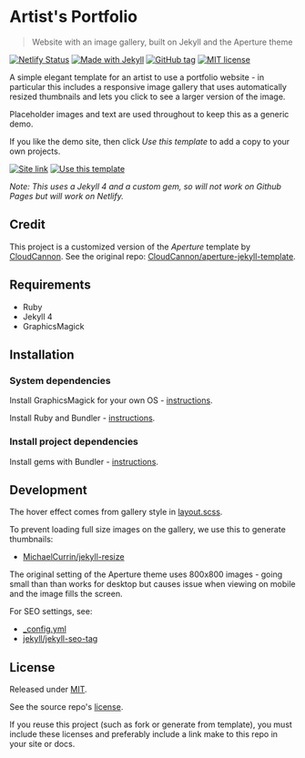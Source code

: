 # Artist's Portfolio
> Website with an image gallery, built on Jekyll and the Aperture theme

[![Netlify Status](https://api.netlify.com/api/v1/badges/c05001a0-c89e-42d0-93a8-6ebfe3dc5622/deploy-status)](https://app.netlify.com/sites/artists-portfolio/deploys)
[![Made with Jekyll](https://img.shields.io/badge/jekyll-4.x-blue.svg)](https://jekyllrb.com)
[![GitHub tag](https://img.shields.io/github/tag/MichaelCurrin/artists-portfolio)](https://github.com/MichaelCurrin/artists-portfolio/tags/)
[![MIT license](https://img.shields.io/badge/License-MIT-blue.svg)](#license)

A simple elegant template for an artist to use a portfolio website - in particular this includes a responsive image gallery that uses automatically resized thumbnails and lets you click to see a larger version of the image.

Placeholder images and text are used throughout to keep this as a generic demo.

If you like the demo site, then click _Use this template_ to add a copy to your own projects.

[![Site link](https://img.shields.io/badge/demo_site-Artists_Portfolio-green?style=for-the-badge)](https://artists-portfolio.netlify.app/) [![Use this template](https://img.shields.io/badge/Use_this_template-green?style=for-the-badge)](https://github.com/MichaelCurrin/artists-portfolio/generate)

_Note: This uses a Jekyll 4 and a custom gem, so will not work on Github Pages but will work on Netlify._


## Credit

This project is a customized version of the _Aperture_ template by [CloudCannon](https://cloudcannon.com/). See the original repo: [CloudCannon/aperture-jekyll-template](https://github.com/CloudCannon/aperture-jekyll-template).


## Requirements

- Ruby
- Jekyll 4
- GraphicsMagick


## Installation

### System dependencies

Install GraphicsMagick for your own OS - [instructions](https://gist.github.com/MichaelCurrin/32b88b2c70c59832c922bcf03bdc08c3).

Install Ruby and Bundler - [instructions](https://gist.github.com/MichaelCurrin/3af38fca4e2903cdedfb8402c18b2936).

### Install project dependencies

Install gems with Bundler - [instructions](https://gist.github.com/MichaelCurrin/5c8c45a86bcf53d7b49a7763c02943b1).


## Development

The hover effect comes from gallery style in [layout.scss](/_sass/layout.scss).

To prevent loading full size images on the gallery, we use this to generate thumbnails:

- [MichaelCurrin/jekyll-resize](https://github.com/MichaelCurrin/jekyll-resize)

The original setting of the Aperture theme uses 800x800 images - going small than than works for desktop but causes issue when viewing on mobile and the image fills the screen.

For SEO settings, see:

- [_config.yml](/_config.yml)
- [jekyll/jekyll-seo-tag](https://github.com/jekyll/jekyll-seo-tag)


## License

Released under [MIT](/LICENSE).

See the source repo's [license](/LICENSE-source).

If you reuse this project (such as fork or generate from template), you must include these licenses and preferably include a link make to this repo in your site or docs.
